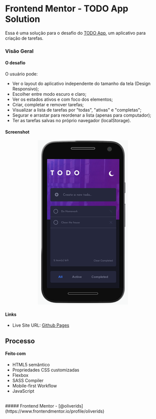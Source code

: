# Frontend Mentor - TODO App Solution

Essa é uma solução para o desafio do [TODO App](https://www.frontendmentor.io/challenges/todo-app-Su1_KokOW), um aplicativo para criação de tarefas.

### Visão Geral

#### O desafio

O usuário pode:

- Ver o layout do aplicativo independente do tamanho da tela (Design Responsivo);
- Escolher entre modo escuro e claro;
- Ver os estados ativos e com foco dos elementos;
- Criar, completar e remover tarefas;
- Visualizar a lista de tarefas por "todas", "ativas" e "completas";
- Segurar e arrastar para reordenar a lista (apenas para computador);
- Ter as tarefas salvas no próprio navegador (localStorage).

#### Screenshot

<p align="center">
<img src="Screenshot_1.png"/>

#### Links

- Live Site URL: [Github Pages](https://oliverids.github.io/todo-App/)

## Processo

#### Feito com

- HTML5 semântico
- Propriedades CSS customizadas
- Flexbox
- SASS Compiler
- Mobile-first Workflow
- JavaScript

<br />
##### Frontend Mentor - [@oliverids](https://www.frontendmentor.io/profile/oliverids)
